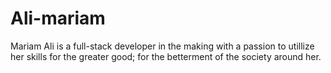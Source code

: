 # Ali-mariam
Mariam Ali is a full-stack developer in the making with a passion to utillize her skills for the greater good; for the betterment of the society around her.
